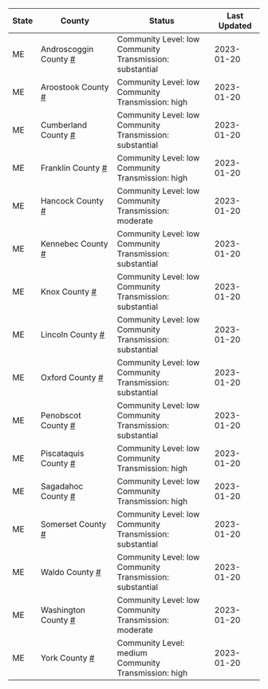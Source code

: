 State | County | Status | Last Updated
--- | --- | --- | --- 
ME | Androscoggin County <a href="#androscoggin_county">#</a> | <a name="androscoggin_county"></a>Community Level: low<br/>Community Transmission: substantial | 2023-01-20
ME | Aroostook County <a href="#aroostook_county">#</a> | <a name="aroostook_county"></a>Community Level: low<br/>Community Transmission: high | 2023-01-20
ME | Cumberland County <a href="#cumberland_county">#</a> | <a name="cumberland_county"></a>Community Level: low<br/>Community Transmission: substantial | 2023-01-20
ME | Franklin County <a href="#franklin_county">#</a> | <a name="franklin_county"></a>Community Level: low<br/>Community Transmission: high | 2023-01-20
ME | Hancock County <a href="#hancock_county">#</a> | <a name="hancock_county"></a>Community Level: low<br/>Community Transmission: moderate | 2023-01-20
ME | Kennebec County <a href="#kennebec_county">#</a> | <a name="kennebec_county"></a>Community Level: low<br/>Community Transmission: substantial | 2023-01-20
ME | Knox County <a href="#knox_county">#</a> | <a name="knox_county"></a>Community Level: low<br/>Community Transmission: substantial | 2023-01-20
ME | Lincoln County <a href="#lincoln_county">#</a> | <a name="lincoln_county"></a>Community Level: low<br/>Community Transmission: substantial | 2023-01-20
ME | Oxford County <a href="#oxford_county">#</a> | <a name="oxford_county"></a>Community Level: low<br/>Community Transmission: substantial | 2023-01-20
ME | Penobscot County <a href="#penobscot_county">#</a> | <a name="penobscot_county"></a>Community Level: low<br/>Community Transmission: substantial | 2023-01-20
ME | Piscataquis County <a href="#piscataquis_county">#</a> | <a name="piscataquis_county"></a>Community Level: low<br/>Community Transmission: high | 2023-01-20
ME | Sagadahoc County <a href="#sagadahoc_county">#</a> | <a name="sagadahoc_county"></a>Community Level: low<br/>Community Transmission: high | 2023-01-20
ME | Somerset County <a href="#somerset_county">#</a> | <a name="somerset_county"></a>Community Level: low<br/>Community Transmission: substantial | 2023-01-20
ME | Waldo County <a href="#waldo_county">#</a> | <a name="waldo_county"></a>Community Level: low<br/>Community Transmission: substantial | 2023-01-20
ME | Washington County <a href="#washington_county">#</a> | <a name="washington_county"></a>Community Level: low<br/>Community Transmission: moderate | 2023-01-20
ME | York County <a href="#york_county">#</a> | <a name="york_county"></a>Community Level: medium<br/>Community Transmission: high | 2023-01-20

